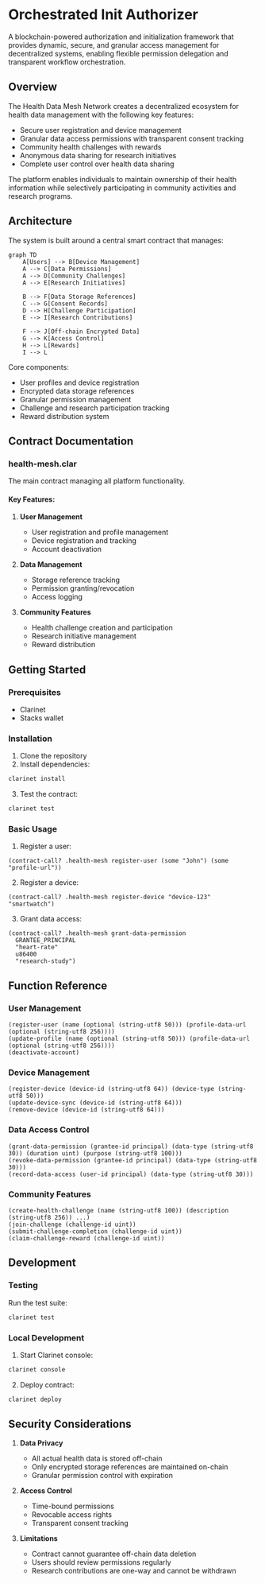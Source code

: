 # Orchestrated Init Authorizer

A blockchain-powered authorization and initialization framework that provides dynamic, secure, and granular access management for decentralized systems, enabling flexible permission delegation and transparent workflow orchestration.

## Overview

The Health Data Mesh Network creates a decentralized ecosystem for health data management with the following key features:

- Secure user registration and device management
- Granular data access permissions with transparent consent tracking
- Community health challenges with rewards
- Anonymous data sharing for research initiatives
- Complete user control over health data sharing

The platform enables individuals to maintain ownership of their health information while selectively participating in community activities and research programs.

## Architecture

The system is built around a central smart contract that manages:

```mermaid
graph TD
    A[Users] --> B[Device Management]
    A --> C[Data Permissions]
    A --> D[Community Challenges]
    A --> E[Research Initiatives]
    
    B --> F[Data Storage References]
    C --> G[Consent Records]
    D --> H[Challenge Participation]
    E --> I[Research Contributions]
    
    F --> J[Off-chain Encrypted Data]
    G --> K[Access Control]
    H --> L[Rewards]
    I --> L
```

Core components:
- User profiles and device registration
- Encrypted data storage references
- Granular permission management
- Challenge and research participation tracking
- Reward distribution system

## Contract Documentation

### health-mesh.clar

The main contract managing all platform functionality.

#### Key Features:

1. **User Management**
   - User registration and profile management
   - Device registration and tracking
   - Account deactivation

2. **Data Management**
   - Storage reference tracking
   - Permission granting/revocation
   - Access logging

3. **Community Features**
   - Health challenge creation and participation
   - Research initiative management
   - Reward distribution

## Getting Started

### Prerequisites
- Clarinet
- Stacks wallet

### Installation

1. Clone the repository
2. Install dependencies:
```bash
clarinet install
```

3. Test the contract:
```bash
clarinet test
```

### Basic Usage

1. Register a user:
```clarity
(contract-call? .health-mesh register-user (some "John") (some "profile-url"))
```

2. Register a device:
```clarity
(contract-call? .health-mesh register-device "device-123" "smartwatch")
```

3. Grant data access:
```clarity
(contract-call? .health-mesh grant-data-permission 
  GRANTEE_PRINCIPAL 
  "heart-rate" 
  u86400 
  "research-study")
```

## Function Reference

### User Management

```clarity
(register-user (name (optional (string-utf8 50))) (profile-data-url (optional (string-utf8 256))))
(update-profile (name (optional (string-utf8 50))) (profile-data-url (optional (string-utf8 256))))
(deactivate-account)
```

### Device Management

```clarity
(register-device (device-id (string-utf8 64)) (device-type (string-utf8 50)))
(update-device-sync (device-id (string-utf8 64)))
(remove-device (device-id (string-utf8 64)))
```

### Data Access Control

```clarity
(grant-data-permission (grantee-id principal) (data-type (string-utf8 30)) (duration uint) (purpose (string-utf8 100)))
(revoke-data-permission (grantee-id principal) (data-type (string-utf8 30)))
(record-data-access (user-id principal) (data-type (string-utf8 30)))
```

### Community Features

```clarity
(create-health-challenge (name (string-utf8 100)) (description (string-utf8 256)) ...)
(join-challenge (challenge-id uint))
(submit-challenge-completion (challenge-id uint))
(claim-challenge-reward (challenge-id uint))
```

## Development

### Testing

Run the test suite:
```bash
clarinet test
```

### Local Development

1. Start Clarinet console:
```bash
clarinet console
```

2. Deploy contract:
```bash
clarinet deploy
```

## Security Considerations

1. **Data Privacy**
   - All actual health data is stored off-chain
   - Only encrypted storage references are maintained on-chain
   - Granular permission control with expiration

2. **Access Control**
   - Time-bound permissions
   - Revocable access rights
   - Transparent consent tracking

3. **Limitations**
   - Contract cannot guarantee off-chain data deletion
   - Users should review permissions regularly
   - Research contributions are one-way and cannot be withdrawn